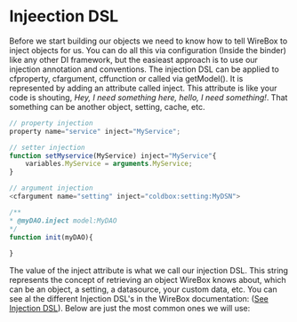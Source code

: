 # Injeection DSL

Before we start building our objects we need to know how to tell WireBox to inject objects for us. You can do all this via configuration (Inside the binder) like any other DI framework, but the easieast approach is to use our injection annotation and conventions. The injection DSL can be applied to cfproperty, cfargument, cffunction or called via getModel(). It is represented by adding an attribute called inject. This attribute is like your code is shouting, *Hey, I need something here, hello, I need something!*. That something can be another object, setting, cache, etc.

```js
// property injection
property name="service" inject="MyService";

// setter injection
function setMyservice(MyService) inject="MyService"{
	variables.MyService = arguments.MyService;
}

// argument injection
<cfargument name="setting" inject="coldbox:setting:MyDSN">

/**
* @myDAO.inject model:MyDAO
*/
function init(myDAO){
	
}
```

The value of the inject attribute is what we call our injection DSL. This string represents the concept of retrieving an object WireBox knows about, which can be an object, a setting, a datasource, your custom data, etc. You can see al the different Injection DSL's in the WireBox documentation: ([See Injection DSL](http://wiki.coldbox.org/wiki/WireBox.cfm#Injection_DSL)). Below are just the most common ones we will use:

